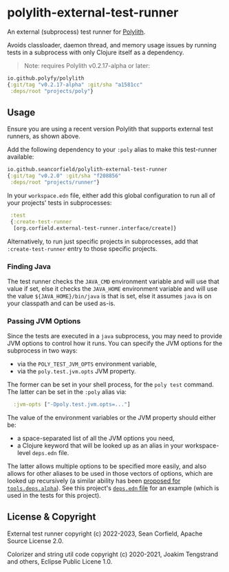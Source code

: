 # polylith-external-test-runner

An external (subprocess) test runner for [Polylith](https://github.com/polyfy/polylith).

Avoids classloader, daemon thread, and memory usage issues
by running tests in a subprocess with only Clojure itself as a
dependency.

> Note: requires Polylith v0.2.17-alpha or later:

```clojure
io.github.polyfy/polylith
{:git/tag "v0.2.17-alpha" :git/sha "a1581cc"
 :deps/root "projects/poly"}
```

## Usage

Ensure you are using a recent version Polylith that supports
external test runners, as shown above.

Add the following dependency to your `:poly` alias to
make this test-runner available:

```clojure
io.github.seancorfield/polylith-external-test-runner
{:git/tag "v0.2.0" :git/sha "f208856"
 :deps/root "projects/runner"}
```

In your `workspace.edn` file, either add this global configuration
to run all of your projects' tests in subprocesses:

```clojure
 :test
 {:create-test-runner
  [org.corfield.external-test-runner.interface/create]}
```

Alternatively, to run just specific projects in subprocesses,
add that `:create-test-runner` entry to those specific projects.

### Finding Java

The test runner checks the `JAVA_CMD` environment variable and will use
that value if set, else it checks the `JAVA_HOME` environment variable
and will use the value `${JAVA_HOME}/bin/java` is that is set, else it
assumes `java` is on your classpath and can be used as-is.

### Passing JVM Options

Since the tests are executed in a `java` subprocess, you may need to
provide JVM options to control how it runs. You can specify the JVM
options for the subprocess in two ways:
* via the `POLY_TEST_JVM_OPTS` environment variable,
* via the `poly.test.jvm.opts` JVM property.

The former can be set in your shell process, for the `poly test` command.
The latter can be set in the `:poly` alias via:
```clojure
  :jvm-opts ["-Dpoly.test.jvm.opts=..."]
```

The value of the environment variables or the JVM property should either be:
* a space-separated list of all the JVM options you need,
* a Clojure keyword that will be looked up as an alias in your workspace-level `deps.edn` file.

The latter allows multiple options to be specified more easily, and also
allows for other aliases to be used in those vectors of options, which are
looked up recursively (a similar ability has been [proposed for `tools.deps.alpha`](https://clojure.atlassian.net/browse/TDEPS-184)).
See this project's [`deps.edn` file](https://github.com/seancorfield/polylith-external-test-runner/blob/main/deps.edn)
for an example (which is used in the tests for this project).

## License & Copyright

External test runner copyright (c) 2022-2023, Sean Corfield,
Apache Source License 2.0.

Colorizer and string util code copyright (c) 2020-2021, Joakim Tengstrand and others, Eclipse Public Licene 1.0.
